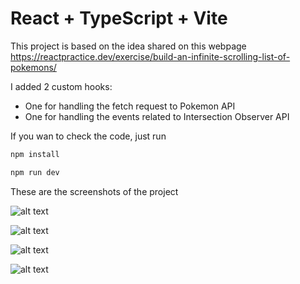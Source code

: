 # React + TypeScript + Vite

This project is based on the idea shared on this webpage https://reactpractice.dev/exercise/build-an-infinite-scrolling-list-of-pokemons/

I added 2 custom hooks: 
- One for handling the fetch request to Pokemon API
- One for handling the events related to Intersection Observer API

If you wan to check the code, just run

```js
npm install

npm run dev
```
These are the screenshots of the project

![alt text](https://res.cloudinary.com/dzhfwgpoy/image/upload/v1742489077/v1_pcante.png)

![alt text](https://res.cloudinary.com/dzhfwgpoy/image/upload/v1742489078/v2_fd8upt.png)

![alt text](https://res.cloudinary.com/dzhfwgpoy/image/upload/v1742489080/v3_rqbju0.png)

![alt text](https://res.cloudinary.com/dzhfwgpoy/image/upload/v1742489081/v4_evxtp1.png)
